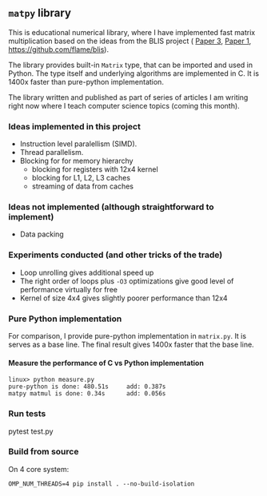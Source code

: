 ## `matpy` library
This is educational numerical library, where I have implemented fast matrix
multiplication based on the ideas from the BLIS project (
[Paper 3](https://www.cs.utexas.edu/~flame/pubs/blis3_ipdps14.pdf),
[Paper 1](https://www.cs.utexas.edu/~flame/pubs/blis1_toms_rev3.pdf), https://github.com/flame/blis). 

The library provides built-in `Matrix` type, that can be imported and used in Python. 
The type itself and underlying algorithms are implemented in C. It is 1400x faster than pure-python implementation. 

The library written and published as part of series of articles I am writing right now where I teach computer science topics (coming this month). 

### Ideas implemented in this project
- Instruction level paralellism (SIMD).
- Thread parallelism.
- Blocking for for memory hierarchy
    - blocking for registers with 12x4 kernel
    - blocking for L1, L2, L3 caches
    - streaming of data from caches

### Ideas not implemented (although straightforward to implement)
- Data packing

### Experiments conducted (and other tricks of the trade)
- Loop unrolling gives additional speed up
- The right order of loops plus `-O3` optimizations give good level of performance 
virtually for free
- Kernel of size 4x4 gives slightly poorer performance than 12x4

### Pure Python implementation
For comparison, I provide pure-python implementation in `matrix.py`. It is serves as
a base line. 
The final result gives 1400x faster that the base line.

#### Measure the performance of C vs Python implementation 

```shell
linux> python measure.py
pure-python is done: 480.51s     add: 0.387s
matpy matmul is done: 0.34s      add: 0.056s
```

### Run tests
pytest test.py

### Build from source
On 4 core system:
```
OMP_NUM_THREADS=4 pip install . --no-build-isolation
```
